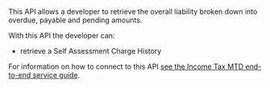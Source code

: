 This API allows a developer to retrieve the overall liability broken down into overdue, payable and pending amounts.

With this API the developer can:
* retrieve a Self Assessment Charge History

For information on how to connect to this API [see the Income Tax MTD end-to-end service guide](https://developer.service.hmrc.gov.uk/guides/income-tax-mtd-end-to-end-service-guide/).